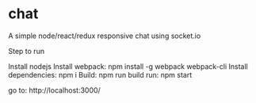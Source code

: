 # chat

A simple node/react/redux responsive chat using socket.io

Step to run

Install nodejs
Install webpack: npm install -g webpack webpack-cli
Install dependencies: npm i
Build: npm run build
run: npm start

go to: http://localhost:3000/


